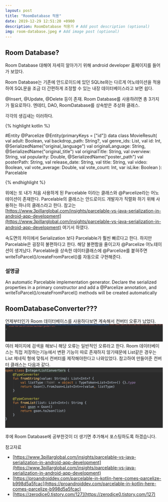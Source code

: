 ```yaml
---
layout: post
title: "RoomDatabase 적용"
date: 2019-12-29 12:51:20 +0900
description: RoomDatabase 적용기 # Add post description (optional)
img: room-database.jpeg # Add image post (optional)
---
```


## Room Database?

Room Database 대해여 자세히 알아가기 위해 android developer 홈페이지를 들어가 보았다.

Room Database는 기존에 안드로이드에 있던 SQLite와는 다르게 어노테이션을 적용하여 SQL문을 조금 더 간편하게 조정할 수 있는 내장 데이터베이스라고 보면 쉽다.

@Insert, @Update, @Delete 등이 존재. Room Database를 사용하려면 총 3가지가 필요로하다. 엔테티, DAO, RoomDatabase를 상속받은 추상화 클래스.

각각의 생김새는 이러하다.

{% highlight kotlin %}

#Entity
@Parcelize
@Entity(primaryKeys = ["id"])
data class MovieResult(
val adult: Boolean,
val backdrop_path: String?,
val genre_ids: List<Int>,
val id: Int,
@SerializedName("original_language")
val originalLanguage: String,
@SerializedName("original_title")
val originalTitle: String,
val overview: String,
val popularity: Double,
@SerializedName("poster_path")
val posterPath: String,
val release_date: String,
val title: String,
val video: Boolean,
val vote_average: Double,
val vote_count: Int,
var isLike: Boolean
): Parcelable

{% endhighlight %}

위에는 또 내가 처음 사용하게 된 Parcelable 이라는 클래스와 @Parcelize라는 어노테이션이 존재한다. Parcelable의 클래스는 안드로이드 개발자가 직렬화 하기 위해 사용하는 하나의 클래스라고 한다.
참고는 [https://www.3pillarglobal.com/insights/parcelable-vs-java-serialization-in-android-app-development](https://www.3pillarglobal.com/insights/parcelable-vs-java-serialization-in-android-app-development) 여기서 하였다.

속도면의 차이에서 Serialization 보다 Parcelable가 훨씬 빠르다고 한다. 하지만 Parcelable은 굉장히 불편하다고 한다.
해당 불편함을 줄이고자 @Parcelize 어노테이션이 생겨났다. Parcelable을 상속한 데이터클래스에 @Parcelize를 붙혀주면 writeToParcel()/createFromParcel()를 자동으로 구현해준다.

### 설명글

An automatic Parcelable implementation generator. Declare the serialized properties in a primary constructor and add a @Parcelize annotation, and writeToParcel()/createFromParcel() methods will be created automatically

## RoomDatabaseConverter???

언제부터인가 Room 데이터베이스를 사용하다보면 계속해서 컨버터 오류가 났었다.
![컨버터오류](../assets/img/convertError.png)
여러 페이지에 검색을 해보니 해당 오류는 일반적인 오류라고 한다. Room 데이터베이스는 직접 저장하는기능에서 변환 기능이 따로 존재하지 않기때문에 List같은 경우는 List 제네릭 형에 맞춰서 컨버터를 제작해야한다고 나와있었다.
참고하여 만들어준 컨버터 클래스는 다음과 같다.
![컨버터 클래스](../assets/img/IntegerConvert.png)

후에 Room Database에 공부한것이 더 생기면 추가해서 포스팅하도록 하겠습니다.

참고자료

- [https://www.3pillarglobal.com/insights/parcelable-vs-java-serialization-in-android-app-development](https://www.3pillarglobal.com/insights/parcelable-vs-java-serialization-in-android-app-development)
- [https://proandroiddev.com/parcelable-in-kotlin-here-comes-parcelize-b998d5a5fcac](https://proandroiddev.com/parcelable-in-kotlin-here-comes-parcelize-b998d5a5fcac)
- [https://zerodice0.tistory.com/127](https://zerodice0.tistory.com/127)
